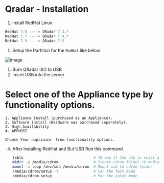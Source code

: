 # Qradar - Installation 

1. install RedHat Linux  

```jsx
RedHat 7.6 ----> QRadar 7.3.* 
RedHat 7.7 ----> QRadar 7.4.* 
RefHat 7.9 ----> QRadar 7.5 
```

1.  Setup the Partition for the `RedHat` like below 

![image](https://user-images.githubusercontent.com/63524369/221177914-41a8eec9-48cb-420a-bc7e-5e23ee6fbf82.png)

1. Burn QRadar ISO to USB 
2. Insert USB into the server 
 # Select one of the Appliance type by functionality options.
    
    1. Appliance Install (purchased as an Appliance).
    2. Software install (Hardware was purchased separately).
    3. High Availability 
    4. APPHOST
    
    Choose Your appliance  from functionality options.


4. After installing RedHat and But USB Run this command 
    
    ```bash
    lsblk                                # TO see if the usb is exist and what it call 
    mkdir -p /media/cdrom                # Create cdrom folder in media 
    mount -o loop /dev/sdb /media/cdrom  # Mount usb to cdrom folder 
    /media/cdrom/setup -t                # For the test mode 
    /media/cdrom setup                   # For the patch mode 
    
    ```
    
   
